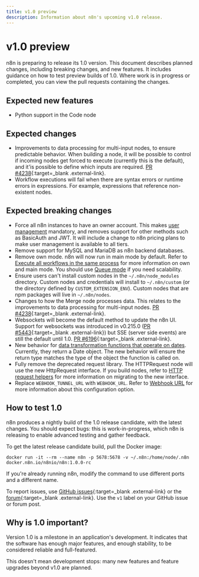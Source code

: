 ```yaml
---
title: v1.0 preview
description: Information about n8n's upcoming v1.0 release.
---
```


# v1.0 preview

n8n is preparing to release its 1.0 version. This document describes planned changes, including breaking changes, and new features. It includes guidance on how to test preview builds of 1.0. Where work is in progress or completed, you can view the pull requests containing the changes.

## Expected new features

* Python support in the Code node

## Expected changes

* Improvements to data processing for multi-input nodes, to ensure predictable behavior. When building a node, it will be possible to control if incoming nodes get forced to execute (currently this is the default), and it'is possible to define which inputs are required. [PR #4238](https://github.com/n8n-io/n8n/pull/4238){:target=_blank .external-link}.
* Workflow executions will fail when there are syntax errors or runtime errors in expressions. For example, expressions that reference non-existent nodes.


## Expected breaking changes

* Force all n8n instances to have an owner account. This makes [user management](/user-management/) mandatory, and removes support for other methods such as BasicAuth and JWT. It will include a change to n8n pricing plans to make user management is available to all tiers.
* Remove support for MySQL and MariaDB as n8n backend databases.
* Remove own mode. n8n will now run in main mode by default. Refer to [Execute all workflows in the same process](/hosting/environment-variables/configuration-methods/#execute-all-workflows-in-the-same-process) for more information on own and main mode. You should use [Queue mode](/hosting/scaling/queue-mode/) if you need scalability.
* Ensure users can't install custom nodes in the `~/.n8n/node_modules` directory. Custom nodes and credentials will install to `~/.n8n/custom` (or the directory defined by `CUSTOM_EXTENSION_ENV`). Custom nodes that are npm packages will live in `~/.n8n/nodes`.
* Changes to how the Merge node processes data. This relates to the improvements to data processing for multi-input nodes. [PR #4238](https://github.com/n8n-io/n8n/pull/4238){:target=_blank .external-link}.
* Websockets will become the default method to update the n8n UI. Support for websockets was introduced in v0.215.0 ([PR #5443](https://github.com/n8n-io/n8n/pull/5443){:target=_blank .external-link}) but SSE (server side events) are still the default until 1.0. [PR #6196](https://github.com/n8n-io/n8n/pull/6196){:target=_blank .external-link}.
* New behavior for [data transformation functions that operate on dates](/code-examples/expressions/data-transformation-functions/dates/). Currently, they return a Date object. The new behavior will ensure the return type matches the type of the object the function is called on.
* Fully remove the deprecated request library. The HTTPRequest node will use the new HttpRequest interface. If you build nodes, refer to [HTTP request helpers](https://docs.n8n.io/integrations/creating-nodes/build/reference/http-helpers/) for more information on migrating to the new interface.
* Replace `WEBHOOK_TUNNEL_URL` with `WEBHOOK_URL`. Refer to [Webhook URL](/hosting/environment-variables/configuration-methods/#webhook-url) for more information about this configuration option.

## How to test 1.0

n8n produces a nightly build of the 1.0 release candidate, with the latest changes. You should expect bugs: this is work-in-progress, which n8n is releasing to enable advanced testing and gather feedback.

To get the latest release candidate build, pull the Docker image:

```shell
docker run -it --rm --name n8n -p 5678:5678 -v ~/.n8n:/home/node/.n8n docker.n8n.io/n8nio/n8n:1.0.0-rc
```

If you're already running n8n, modify the command to use different ports and a different name.

To report issues, use [GitHub issues](https://github.com/n8n-io/n8n/issues){:target=_blank .external-link} or the [forum](https://community.n8n.io/){:target=_blank .external-link}. Use the `v1` label on your GitHub issue or forum post.

## Why is 1.0 important?

Version 1.0 is a milestone in an application's development. It indicates that the software has enough major features, and enough stability, to be considered reliable and full-featured.

This doesn't mean development stops: many new features and feature upgrades beyond v1.0 are planned.
